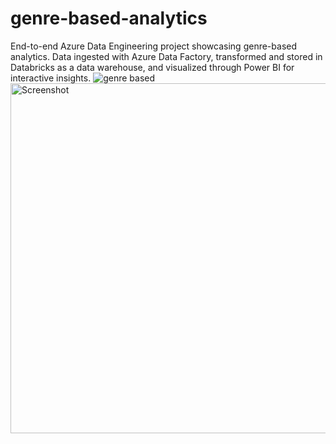 # genre-based-analytics
End-to-end Azure Data Engineering project showcasing genre-based analytics. Data ingested with Azure Data Factory, transformed and stored in Databricks as a data warehouse, and visualized through Power BI for interactive insights.
![genre based](https://github.com/user-attachments/assets/cd43d70f-59f1-4a43-99f6-56a84fe702a5)
<img width="1186" height="560" alt="Screenshot" src="https://github.com/user-attachments/assets/ff217278-2a35-45af-8dc9-74d305c1c01b" />
